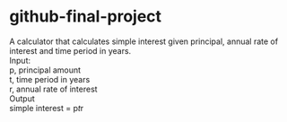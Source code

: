 # github-final-project

A calculator that calculates simple interest given principal, annual rate of interest and time period in years. <br />
Input:<br />
   p, principal amount<br />
   t, time period in years<br />
   r, annual rate of interest<br />
Output<br />
   simple interest = p*t*r<br />
